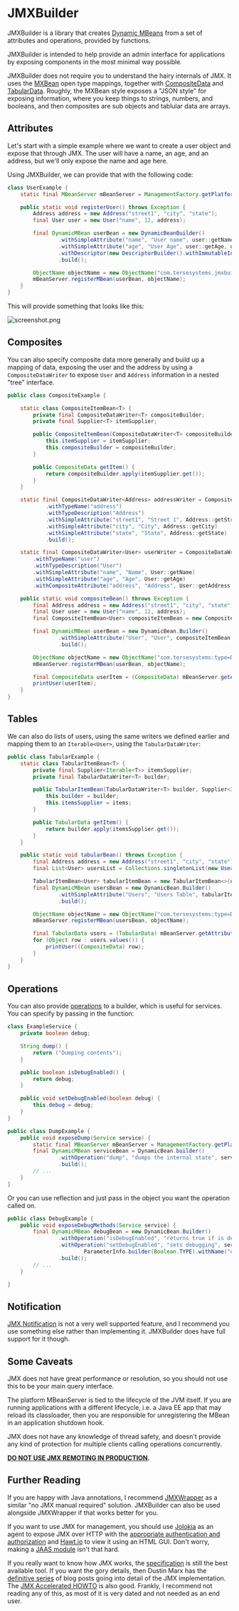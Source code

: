 # JMXBuilder

JMXBuilder is a library that creates [Dynamic MBeans](https://docs.oracle.com/javase/8/docs/api/javax/management/DynamicMBean.html) from a set of attributes and operations, provided by functions.  

JMXBuilder is intended to help provide an admin interface for applications by exposing components in the most minimal way possible. 

JMXBuilder does not require you to understand the hairy internals of JMX.  It uses the [MXBean](https://docs.oracle.com/javase/8/docs/api/javax/management/MXBean.html) open type mappings, together with [CompositeData](https://docs.oracle.com/javase/8/docs/api/javax/management/openmbean/CompositeData.html) and [TabularData](https://docs.oracle.com/javase/8/docs/api/javax/management/openmbean/TabularData.html).  Roughly, the MXBean style exposes a "JSON style" for exposing information, where you keep things to strings, numbers, and booleans, and then composites are sub objects and tablular data are arrays.
 
## Attributes

Let's start with a simple example where we want to create a user object and expose that through JMX.  The user will have a name, an age, and an address, but we'll only expose the name and age here.

Using JMXBuilder, we can provide that with the following code:

```java
class UserExample {
    static final MBeanServer mBeanServer = ManagementFactory.getPlatformMBeanServer();

    public static void registerUser() throws Exception {
        Address address = new Address("street1", "city", "state");
        final User user = new User("name", 12, address);

        final DynamicMBean userBean = new DynamicBeanBuilder()
                .withSimpleAttribute("name", "User name", user::getName, user::setName)
                .withSimpleAttribute("age", "User Age", user::getAge, user::setAge, new DescriptorBuilder().withUnits("years").build())
                .withDescriptor(new DescriptorBuilder().withImmutableInfo(false).build())
                .build();

        ObjectName objectName = new ObjectName("com.tersesystems.jmxbuilder:type=UserBean,name=User");
        mBeanServer.registerMBean(userBean, objectName);
    }
}
```

This will provide something that looks like this:

![screenshot.png](screenshot.png)

## Composites

You can also specify composite data more generally and build up a mapping of data, exposing the user and the address by using a `CompositeDataWriter` to expose `User` and `Address` information in a nested "tree" interface.

```java
public class CompositeExample {

    static class CompositeItemBean<T> {
        private final CompositeDataWriter<T> compositeBuilder;
        private final Supplier<T> itemSupplier;

        public CompositeItemBean(CompositeDataWriter<T> compositeBuilder, Supplier<T> itemSupplier) {
            this.itemSupplier = itemSupplier;
            this.compositeBuilder = compositeBuilder;
        }

        public CompositeData getItem() {
            return compositeBuilder.apply(itemSupplier.get());
        }
    }

    static final CompositeDataWriter<Address> addressWriter = CompositeDataWriter.<Address>builder()
            .withTypeName("address")
            .withTypeDescription("Address")
            .withSimpleAttribute("street1", "Street 1", Address::getStreet1)
            .withSimpleAttribute("city", "City", Address::getCity)
            .withSimpleAttribute("state", "State", Address::getState)
            .build();

    static final CompositeDataWriter<User> userWriter = CompositeDataWriter.<User>builder()
        .withTypeName("user")
        .withTypeDescription("User")
        .withSimpleAttribute("name", "Name", User::getName)
        .withSimpleAttribute("age", "Age", User::getAge)
        .withCompositeAttribute("address", "Address", User::getAddress, addressWriter).build();

    public static void compositeBean() throws Exception {
        final Address address = new Address("street1", "city", "state");
        final User user = new User("name", 12, address);
        final CompositeItemBean<User> compositeItemBean = new CompositeItemBean<>(userWriter, () -> user);

        final DynamicMBean userBean = new DynamicBean.Builder()
                .withSimpleAttribute("User", "User", compositeItemBean::getItem)
                .build();

        ObjectName objectName = new ObjectName("com.tersesystems:type=DynamicBean,name=CompositeBean");
        mBeanServer.registerMBean(userBean, objectName);

        final CompositeData userItem = (CompositeData) mBeanServer.getAttribute(objectName, "User");
        printUser(userItem);
    }
}
```

## Tables

We can also do lists of users, using the same writers we defined earlier and mapping them to an `Iterable<User>`, using the `TabularDataWriter`:

```java
public class TabularExample {
    static class TabularItemBean<T> {
        private final Supplier<Iterable<T>> itemsSupplier;
        private final TabularDataWriter<T> builder;

        public TabularItemBean(TabularDataWriter<T> builder, Supplier<Iterable<T>> items) {
            this.builder = builder;
            this.itemsSupplier = items;
        }

        public TabularData getItem() {
            return builder.apply(itemsSupplier.get());
        }
    }

    public static void tabularBean() throws Exception {
        final Address address = new Address("street1", "city", "state");
        final List<User> usersList = Collections.singletonList(new User("name", 12, address));

        TabularItemBean<User> tabularItemBean = new TabularItemBean<>(usersWriter, () -> usersList);
        final DynamicMBean usersBean = new DynamicBean.Builder()
                .withSimpleAttribute("Users", "Users Table", tabularItemBean::getItem)
                .build();

        ObjectName objectName = new ObjectName("com.tersesystems:type=DynamicBean,name=TabularBean");
        mBeanServer.registerMBean(usersBean, objectName);

        final TabularData users = (TabularData) mBeanServer.getAttribute(objectName, "Users");
        for (Object row : users.values()) {
            printUser((CompositeData) row);
        }
    }
}
```

## Operations

You can also provide [operations]() to a builder, which is useful for services.  You can specify by passing in the function:

```java
class ExampleService {
    private boolean debug;

    String dump() {
        return ("Dumping contents");
    }

    public boolean isDebugEnabled() {
        return debug;
    }

    public void setDebugEnabled(boolean debug) {
        this.debug = debug;
    }
}

public class DumpExample {
    public void exposeDump(Service service) {
        static final MBeanServer mBeanServer = ManagementFactory.getPlatformMBeanServer();
        final DynamicMBean serviceBean = DynamicBean.builder()
                .withOperation("dump", "dumps the internal state", service::dump)
                .build();
        // ...
    }
}
```

Or you can use reflection and just pass in the object you want the operation called on.

```java
public class DebugExample {
    public void exposeDebugMethods(Service service) {
        final DynamicMBean debugBean = new DynamicBean.Builder()
                .withOperation("isDebugEnabled", "returns true if is debugging", service)
                .withOperation("setDebugEnabled", "sets debugging", service,
                        ParameterInfo.builder(Boolean.TYPE).withName("debug").build())
                .build();
        // ...
    }   

}
```

## Notification

[JMX Notification](https://docs.oracle.com/javase/tutorial/jmx/notifs/index.html) is not a very well supported feature, and I recommend you use something else rather than implementing it.  JMXBuilder does have full support for it though.

## Some Caveats

JMX does not have great performance or resolution, so you should not use this to be your main query interface.

The platform MBeanServer is tied to the lifecycle of the JVM itself.  If you are running applications with a different lifecycle, i.e. a Java EE app that may reload its classloader, then you are responsible for unregistering the MBean in an application shutdown hook.

JMX does not have any knowledge of thread safety, and doesn't provide any kind of protection for multiple clients calling operations concurrently.  

**[DO NOT USE JMX REMOTING IN PRODUCTION](https://tersesystems.com/2015/11/08/closing-the-open-door-of-java-object-serialization/).**

## Further Reading

If you are happy with Java annotations, I recommend [JMXWrapper](https://github.com/uklimaschewski/JMXWrapper) as a similar "no JMX manual required" solution.  JMXBuilder can also be used alongside JMXWrapper if that works better for you.

If you want to use JMX for management, you should use [Jolokia](https://jolokia.org/) as an agent to expose JMX over HTTP with the [appropriate authentication and authorization](https://jolokia.org/reference/html/security.html) and [Hawt.io](http://hawt.io/) to view it using an HTML GUI.  Don't worry, making a [JAAS module](https://docs.oracle.com/javase/10/security/jaas-authorization-tutorial.htm#JSSEC-GUID-D43CF965-8A5F-4A23-A2AF-F41DD5F8B411) isn't that hard.

If you really want to know how JMX works, the [specification](https://docs.oracle.com/javase/8/docs/technotes/guides/jmx/JMX_1_4_specification.pdf) is still the best available tool.  If you want the gory details, then Dustin Marx has the [definitive series](https://marxsoftware.blogspot.com/search/label/JMX) of blog posts going into detail of the JMX implementation.  The [JMX Accelerated HOWTO](http://docs.huihoo.com/howto/jmx/jmx.html) is also good.  Frankly, I recommend not reading any of this, as most of it is very dated and not needed as an end user.







